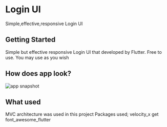 # Login UI

Simple,effective,responsive Login UI

## Getting Started

Simple but effective responsive Login UI that developed by Flutter.
Free to use. You may use as you wish

## How does app look?

![app snapshot](https://i.ibb.co/CbRQBZ2/Ekran-Al-nt-s.jpg)

## What used

MVC architecture was used in this project
Packages used;
velocity_x
get
font_awesome_flutter
